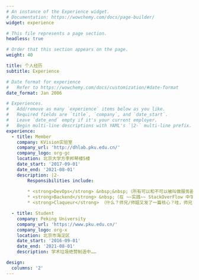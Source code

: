 ```yaml
---
# An instance of the Experience widget.
# Documentation: https://wowchemy.com/docs/page-builder/
widget: experience

# This file represents a page section.
headless: true

# Order that this section appears on the page.
weight: 40

title: 个人经历
subtitle: Experience

# Date format for experience
#   Refer to https://wowchemy.com/docs/customization/#date-format
date_format: Jan 2006

# Experiences.
#   Add/remove as many `experience` items below as you like.
#   Required fields are `title`, `company`, and `date_start`.
#   Leave `date_end` empty if it's your current employer.
#   Begin multi-line descriptions with YAML's `|2-` multi-line prefix.
experience:
  - title: Member
    company: KVision实验室
    company_url: 'http://dhlab.pku.edu.cn/'
    company_logo: org-gc
    location: 北京大学方李邦琴楼5楼
    date_start: '2017-09-01'
    date_end: '2021-08-01'
    description: |2-
        Responsibilities include:
        
        * <strong>DevOps</strong> &nbsp;&nbsp;（所有可以和不可以被叫做服务器的、物理的和虚拟的、在中国大陆境内和境外的一切的一切……）
        * <strong>Backend</strong> &nbsp;（在 ~~实践~~ StackOverFlow 中学习 Django、图数据库以及其他一切的一切……）
        * <strong>Claqueur</strong> （什么？师兄/师姐又发了一篇核心？哇，师兄/师姐牛逼！<small>请问你们的下一篇论文还缺个十作吗？</small>）

  - title: Student
    company: Peking University
    company_url: 'https://www.pku.edu.cn/'
    company_logo: org-x
    location: 北京市海淀区
    date_start: '2016-09-01'
    date_end: '2021-08-01'
    description: 学术垃圾绝赞制造中……

design:
  columns: '2'
---
```

